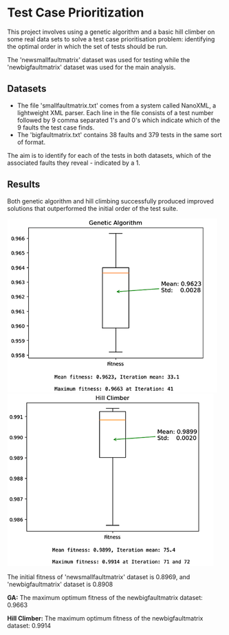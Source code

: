 # Test Case Prioritization

This project involves using a genetic algorithm and a basic hill climber on some real data sets to solve a test case prioritisation problem: identifying the optimal order in which the set of tests should be run.

The 'newsmallfaultmatrix' dataset was used for testing while the 'newbigfaultmatrix' dataset was used for the main analysis.

## Datasets

- The file 'smallfaultmatrix.txt' comes from a system called NanoXML, a lightweight XML parser. Each line in the file consists of a test number followed by 9 comma separated 1's and 0's which indicate which of the 9 faults the test case finds.
- The 'bigfaultmatrix.txt' contains 38 faults and 379 tests in the same sort of format.

The aim is to identify for each of the tests in both datasets, which of the associated faults they reveal - indicated by a 1.

## Results

Both genetic algorithm and hill climbing successfully produced improved solutions that outperformed the initial order of the test suite.

![GA Result graph](./img/img1.png) ![Hill-Climbing Result graph](./img/img2.png)

The initial fitness of 'newsmallfaultmatrix' dataset is 0.8969, and 'newbigfaultmatrix' dataset is 0.8908

**GA:** The maximum optimum fitness of the newbigfaultmatrix dataset: 0.9663

**Hill Climber:** The maximum optimum fitness of the newbigfaultmatrix dataset: 0.9914
